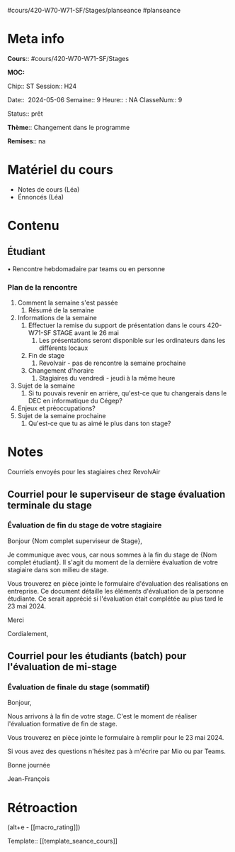 #cours/420-W70-W71-SF/Stages/planseance #planseance
# Meta info

**Cours**:: #cours/420-W70-W71-SF/Stages 

**MOC:** 

Chip::  <span class="chip cours-3">ST</span>
Session:: H24

Date::  2024-05-06 
Semaine:: 9
Heure:: : <span class="chip na">NA</span>
ClasseNum:: 9

Status:: <span class="chip ready">prêt</span> 

**Thème**:: Changement dans le programme

**Remises**:: <span class="chip na">na</span>

# Matériel du cours
* Notes de cours (Léa)
* Énnoncés (Léa)
# Contenu
## Étudiant
• Rencontre hebdomadaire par teams ou en personne
### Plan de la rencontre
1. Comment la semaine s'est passée
	1. Résumé de la semaine
2. Informations de la semaine
	1. Effectuer la remise du support de présentation dans le cours 420-W71-SF STAGE avant le 26 mai
		1. Les présentations seront disponible sur les ordinateurs dans les différents locaux
	2. Fin de stage
		1. Revolvair - pas de rencontre la semaine prochaine
	3. Changement d'horaire
		1. Stagiaires du vendredi - jeudi à la même heure
3. Sujet de la semaine
	1. Si tu pouvais revenir en arrière, qu'est-ce que tu changerais dans le DEC en informatique du Cégep?
4. Enjeux et préoccupations?
5. Sujet de la semaine prochaine
	1. Qu'est-ce que tu as aimé le plus dans ton stage?
    
# Notes

<span class="highlight danger">Courriels envoyés pour les stagiaires chez RevolvAir</span>

## Courriel pour le superviseur de stage évaluation terminale du stage

### Évaluation de fin du stage de votre stagiaire
Bonjour {Nom complet superviseur de Stage},

Je communique avec vous, car nous sommes à la fin du stage de {Nom complet étudiant}.  Il s'agit du moment de la dernière évaluation de votre stagiaire dans son milieu de stage.

Vous trouverez en pièce jointe le formulaire d'évaluation des réalisations en entreprise. Ce document détaille les éléments d'évaluation de la personne étudiante. Ce serait apprécié si l'évaluation était complétée au plus tard le 23 mai 2024.

Merci

Cordialement,

## Courriel pour les étudiants (batch) pour l'évaluation de mi-stage

### Évaluation de finale du stage (sommatif)
Bonjour,

Nous arrivons à la fin de votre stage. C'est le moment de réaliser l'évaluation formative de  fin de stage.

Vous trouverez en pièce jointe le formulaire à remplir pour le 23 mai 2024.

Si vous avez des questions n'hésitez pas à m'écrire par Mio ou par Teams.

Bonne journée

Jean-François

# Rétroaction
(alt+e - [[macro_rating]])

Template:: [[template_seance_cours]]
